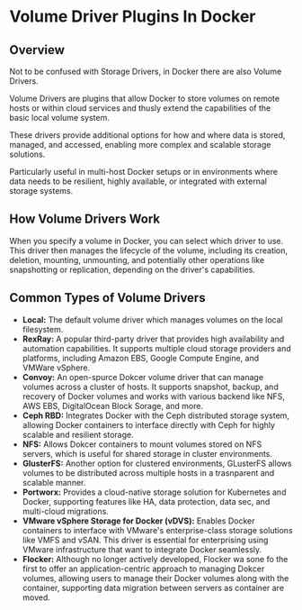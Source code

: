 # Volume Driver Plugins In Docker

## Overview

Not to be confused with Storage Drivers, in Docker there are also Volume Drivers.

Volume Drivers are plugins that allow Docker to store volumes on remote hosts or within cloud services and thusly extend the capabilities of the basic local volume system.

These drivers provide additional options for how and where data is stored, managed, and accessed, enabling more complex and scalable storage solutions.

Particularly useful in multi-host Docker setups or in environments where data needs to be resilient, highly available, or integrated with external storage systems.

## How Volume Drivers Work

When you specify a volume in Docker, you can select which driver to use. This driver then manages the lifecycle of the volume, including its creation, deletion, mounting, unmounting, and potentially other operations like snapshotting or replication, depending on the driver's capabilities.

## Common Types of Volume Drivers

- __Local:__  The default volume driver which manages volumes on the local filesystem.
- __RexRay:__ A popular third-party driver that provides high availability and automation capabilities. It supports multiple cloud storage providers and platforms, including Amazon EBS, Google Compute Engine, and VMWare vSphere.
- __Convoy:__ An open-spurce Dokcer volume driver that can manage volumes across a cluster of hosts. It supports snapshot, backup, and recovery of Docker volumes and works with various backend like NFS, AWS EBS, DigitalOcean Block Sorage, and more.
- __Ceph RBD:__ Integrates Docker with the Ceph distributed storage system, allowing Docker containers to interface directly with Ceph for highly scalable and resilient storage.
- __NFS:__ Allows Dokcer containers to mount volumes stored on NFS servers, which is useful for shared storage in cluster environments.
- __GlusterFS:__ Another option for clustered environments, GLusterFS allows volumes to be distributed across multiple hosts in a trasnparent and scalable manner.
- __Portworx:__ Provides a cloud-native storage solution for Kubernetes and Docker, supporting features like HA, data protection, data sec, and multi-cloud migrations.
- __VMware vSphere Storage for Docker (vDVS):__ Enables Docker containers to interface with VMware's enterprise-class storage solutions like VMFS and vSAN. This driver is essential for enterprising using VMware infrastructure that want to integrate Docker seamlessly.
- __Flocker:__ Although no longer actively developed, Flocker wa sone fo the first to offer an application-centric approach to managing Dokcer volumes, allowing users to manage their Docker volumes along with the container, supporting data migration between servers as container are moved.